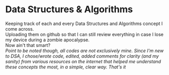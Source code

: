 # Data Structures & Algorithms
Keeping track of each and every Data Structures and Algorithms concept I come across. </br>
Uploading them on github so that I can still review everything in case I lose my device during a zombie apocalypse. </br>
Now ain't that smart?</br>
<i>Point to be noted though, all codes are not exclusively mine. Since I'm new to DSA, I chose/wrote code, edited, added comments for clarity (and my sanity) from various resources on the internet that helped me understand these concepts the most, in a simple, clear way. That's it</i>

